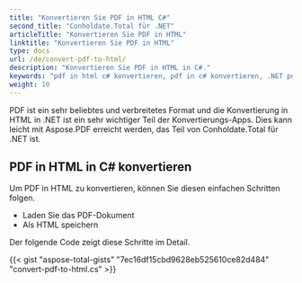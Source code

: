 ```yaml
---
title: "Konvertieren Sie PDF in HTML C#"
second_title: "Conholdate.Total für .NET"
articleTitle: "Konvertieren Sie PDF in HTML"
linktitle: "Konvertieren Sie PDF in HTML"
type: docs
url: /de/convert-pdf-to-html/
description: "Konvertieren Sie PDF in HTML in C#."
keywords: "pdf in html c# konvertieren, pdf in c# konvertieren, .NET pdf in html konvertieren, pdf in html asp .net"
weight: 10
---
```


PDF ist ein sehr beliebtes und verbreitetes Format und die Konvertierung in HTML in .NET ist ein sehr wichtiger Teil der Konvertierungs-Apps. Dies kann leicht mit Aspose.PDF erreicht werden, das Teil von Conholdate.Total für .NET ist.

## **PDF in HTML in C# konvertieren**
Um PDF in HTML zu konvertieren, können Sie diesen einfachen Schritten folgen.

- Laden Sie das PDF-Dokument
- Als HTML speichern

Der folgende Code zeigt diese Schritte im Detail.

{{< gist "aspose-total-gists" "7ec16df15cbd9628eb525610ce82d484" "convert-pdf-to-html.cs" >}}
